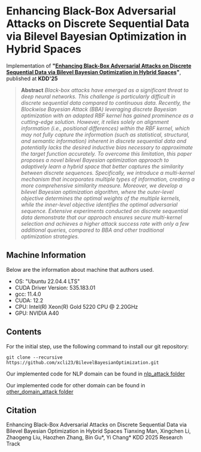 # Enhancing Black-Box Adversarial Attacks on Discrete Sequential Data via Bilevel Bayesian Optimization in Hybrid Spaces

Implementation of **"[Enhancing Black-Box Adversarial Attacks on Discrete Sequential Data via Bilevel Bayesian Optimization in Hybrid Spaces]()"**, published at **KDD'25**

> **Abstract** *Black-box attacks have emerged as a significant threat to deep neural networks. This challenge is particularly difficult in discrete sequential data compared to continuous data. Recently, the Blockwise Bayesian Attack (BBA) leveraging discrete Bayesian optimization with an adapted RBF kernel has gained prominence as a cutting-edge solution. However, it relies solely on alignment information (i.e., positional differences) within the RBF kernel, which may not fully capture the information (such as statistical,  structural, and semantic information) inherent in discrete sequential data and potentially lacks the desired inductive bias necessary to approximate the target function accurately. To overcome this limitation, this paper proposes a novel bilevel Bayesian optimization approach to adaptively learn a hybrid space that better captures the similarity between discrete sequences. Specifically, we introduce a multi-kernel mechanism that incorporates multiple types of information, creating a more comprehensive similarity measure. Moreover, we develop a bilevel Bayesian optimization algorithm, where the outer-level objective determines the optimal weights of the multiple kernels, while the inner-level objective identifies the optimal adversarial sequence. Extensive experiments conducted on discrete sequential data demonstrate that 
our approach ensures secure multi-kernel selection and achieves a higher attack success rate with only a few additional queries, compared to BBA and other traditional optimization strategies.*

## Machine Information
Below are the information about machine that authors used.
* OS: "Ubuntu 22.04.4 LTS"
* CUDA Driver Version: 535.183.01
* gcc: 11.4.0
* CUDA: 12.2
* CPU: Intel(R) Xeon(R) Gold 5220 CPU @ 2.20GHz
* GPU: NVIDIA A40

## Contents

For the initial step, use the following command to install our git repository:

```git clone --recursive https://github.com/xcli23/BilevelBayesianOptimization.git```

Our implemented code for NLP domain can be found in [nlp\_attack folder](nlp_attack)

Our implemented code for other domain can be found in [other_domain\_attack folder](ips_attack)

## Citation
Enhancing Black-Box Adversarial Attacks on Discrete Sequential Data via Bilevel Bayesian Optimization in Hybrid Spaces
Tianxing Man, Xingchen Li, Zhaogeng Liu, Haozhen Zhang, Bin Gu*, Yi Chang*
KDD 2025 Research Track